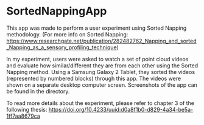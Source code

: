 # SortedNappingApp

This app was made to perform a user experiment using Sorted Napping methodology. (For more info on Sorted Napping: https://www.researchgate.net/publication/282482762_Napping_and_sorted_Napping_as_a_sensory_profiling_technique)

In my experiment, users were asked to watch a set of point cloud videos and evaluate how similar/different they are from each other using the Sorted Napping method.
Using a Samsung Galaxy 2 Tablet, they sorted the videos (represented by numbered blocks) through this app. The videos were shown on a separate desktop computer screen.
Screenshots of the app can be found in the directory.

To read more details about the experiment, please refer to chapter 3 of the following thesis: https://doi.org/10.4233/uuid:d0a8f1b0-d829-4a34-be5a-1ff7aa8679ca 

